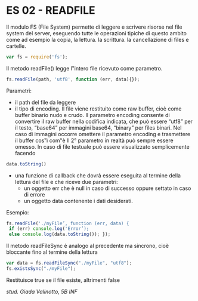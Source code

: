 # ES 02 - READFILE

Il modulo FS (File System) permette di leggere e scrivere risorse nel file system del server, eseguendo tutte le operazioni tipiche di
questo ambito come ad esempio la copia, la lettura. la scrittura. la cancellazione di files e cartelle.

```javascript
var fs = require('fs');
```       

Il metodo readFile() legge l‟intero file ricevuto come parametro.

```javascript
fs.readFile(path, 'utf8', function (err, data){});
```  

Parametri:
- il path del file da leggere
- il tipo di encoding. Il file viene restituito come raw buffer, cioè come buffer binario nudo e
crudo. Il parametro encoding consente di convertire il raw buffer nella codifica indicata, che può
essere “utf8” per il testo, “base64” per immagini base64, “binary” per files binari.
Nel caso di immagini occorre omettere il parametro encoding e trasmettere il buffer cos‟ì com‟è
Il 2° parametro in realtà può sempre essere omesso. In caso di file testuale può essere
visualizzato semplicemente facendo 
```javascript
data.toString()
```  

- una funzione di callback che dovrà essere eseguita al termine della lettura del file e che riceve
due parametri:
  - un oggetto err che è null in caso di successo oppure settato in caso di errore
  - un oggetto data contenente i dati desiderati.


Esempio:

```javascript
fs.readFile('./myFile’, function (err, data) {
 if (err) console.log('Error’);
 else console.log(data.toString()); });
 ```
 
Il metodo readFileSync è analogo al precedente ma sincrono, cioè bloccante fino al termine della lettura


```javascript
var data = fs.readFileSync("./myFile", "utf8");
fs.existsSync("./myFile");
```

Restituisce true se il file esiste, altrimenti false


_stud. Giada Valinotto, 5B INF_

